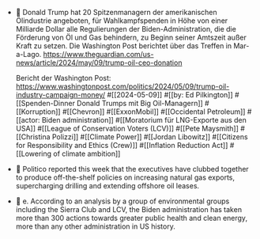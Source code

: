 - 📝 Donald Trump hat 20 Spitzenmanagern der amerikanischen Ölindustrie angeboten, für Wahlkampfspenden in Höhe von einer Milliarde Dollar alle Regulierungen der Biden-Administration, die die Förderung von Öl und Gas behindern, zu Beginn seiner Amtszeit außer Kraft zu setzen. Die Washington Post berichtet über das Treffen in Mar-a-Lago.  https://www.theguardian.com/us-news/article/2024/may/09/trump-oil-ceo-donation
  
  Bericht der Washington Post: https://www.washingtonpost.com/politics/2024/05/09/trump-oil-industry-campaign-money/ #[[2024-05-09]] #[[by: Ed Pilkington]] #[[Spenden-Dinner Donald Trumps mit Big Oil-Managern]] #[[Korruption]] #[[Chevron]] #[[ExxonMobil]] #[[Occidental Petroleum]] #[[actor: Biden administration]] #[[Moratorium für LNG-Exporte aus den USA]] #[[League of Conservation Voters (LCV)]] #[[Pete Maysmith]] #[[Christina Polizzi]] #[[Climate Power]] #[[Jordan Libowitz]] #[[Citizens for Responsibility and Ethics (Crew)]] #[[Inflation Reduction Act]] #[[Lowering of climate ambition]]
- 📌 Politico reported this week that the executives have clubbed together to produce off-the-shelf policies on increasing natural gas exports, supercharging drilling and extending offshore oil leases.
- 📌 e. According to an analysis by a group of environmental groups including the Sierra Club and LCV, the Biden administration has taken more than 300 actions towards greater public health and clean energy, more than any other administration in US history.